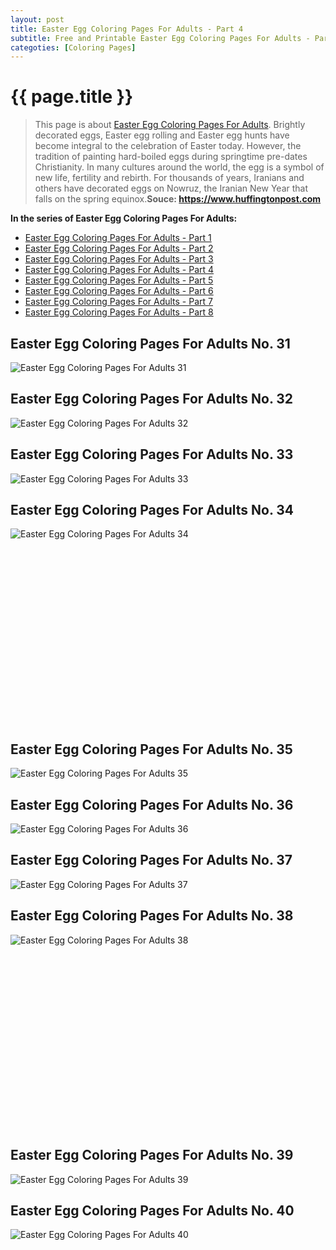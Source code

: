 ```yaml
---
layout: post
title: Easter Egg Coloring Pages For Adults - Part 4
subtitle: Free and Printable Easter Egg Coloring Pages For Adults - Part 4
categoties: [Coloring Pages]
---
```

{{ page.title }}
================
> This page is about [Easter Egg Coloring Pages For Adults](https://hoanghabelle.github.io/). Brightly decorated eggs, Easter egg rolling and Easter egg hunts have become integral to the celebration of Easter today. However, the tradition of painting hard-boiled eggs during springtime pre-dates Christianity. In many cultures around the world, the egg is a symbol of new life, fertility and rebirth. For thousands of years, Iranians and others have decorated eggs on Nowruz, the Iranian New Year that falls on the spring equinox.__Souce: https://www.huffingtonpost.com__

**In the series of Easter Egg Coloring Pages For Adults:**

* [Easter Egg Coloring Pages For Adults - Part 1](https://hoanghabelle.github.io/2017/11/17/Easter-Egg-Coloring-Pages-For-Adults-part-1.html)
* [Easter Egg Coloring Pages For Adults - Part 2](https://hoanghabelle.github.io/2017/11/17/Easter-Egg-Coloring-Pages-For-Adults-part-2.html)
* [Easter Egg Coloring Pages For Adults - Part 3](https://hoanghabelle.github.io/2017/11/17/Easter-Egg-Coloring-Pages-For-Adults-part-3.html)
* [Easter Egg Coloring Pages For Adults - Part 4](https://hoanghabelle.github.io/2017/11/17/Easter-Egg-Coloring-Pages-For-Adults-part-4.html)
* [Easter Egg Coloring Pages For Adults - Part 5](https://hoanghabelle.github.io/2017/11/17/Easter-Egg-Coloring-Pages-For-Adults-part-5.html)
* [Easter Egg Coloring Pages For Adults - Part 6](https://hoanghabelle.github.io/2017/11/17/Easter-Egg-Coloring-Pages-For-Adults-part-6.html)
* [Easter Egg Coloring Pages For Adults - Part 7](https://hoanghabelle.github.io/2017/11/17/Easter-Egg-Coloring-Pages-For-Adults-part-7.html)
* [Easter Egg Coloring Pages For Adults - Part 8](https://hoanghabelle.github.io/2017/11/17/Easter-Egg-Coloring-Pages-For-Adults-part-8.html)
## Easter Egg Coloring Pages For Adults No. 31
![Easter Egg Coloring Pages For Adults 31](https://hoanghabelle.github.io/img2/Easter-Egg-Coloring-Pages-For-Adults%20(31).jpg "Easter Egg Coloring Pages For Adults 31")

## Easter Egg Coloring Pages For Adults No. 32
![Easter Egg Coloring Pages For Adults 32](https://hoanghabelle.github.io/img2/Easter-Egg-Coloring-Pages-For-Adults%20(32).jpg "Easter Egg Coloring Pages For Adults 32")

## Easter Egg Coloring Pages For Adults No. 33
![Easter Egg Coloring Pages For Adults 33](https://hoanghabelle.github.io/img2/Easter-Egg-Coloring-Pages-For-Adults%20(33).jpg "Easter Egg Coloring Pages For Adults 33")

## Easter Egg Coloring Pages For Adults No. 34
![Easter Egg Coloring Pages For Adults 34](https://hoanghabelle.github.io/img2/Easter-Egg-Coloring-Pages-For-Adults%20(34).jpg "Easter Egg Coloring Pages For Adults 34")

<script async src="//pagead2.googlesyndication.com/pagead/js/adsbygoogle.js"></script><!-- Texxtonly --><ins class="adsbygoogle" style="display:inline-block;width:336px;height:280px" data-ad-client="ca-pub-6753140515841889" data-ad-slot="3207852233"></ins><script>(adsbygoogle = window.adsbygoogle || []).push({}); </script>

## Easter Egg Coloring Pages For Adults No. 35
![Easter Egg Coloring Pages For Adults 35](https://hoanghabelle.github.io/img2/Easter-Egg-Coloring-Pages-For-Adults%20(35).jpg "Easter Egg Coloring Pages For Adults 35")

## Easter Egg Coloring Pages For Adults No. 36
![Easter Egg Coloring Pages For Adults 36](https://hoanghabelle.github.io/img2/Easter-Egg-Coloring-Pages-For-Adults%20(36).jpg "Easter Egg Coloring Pages For Adults 36")

## Easter Egg Coloring Pages For Adults No. 37
![Easter Egg Coloring Pages For Adults 37](https://hoanghabelle.github.io/img2/Easter-Egg-Coloring-Pages-For-Adults%20(37).jpg "Easter Egg Coloring Pages For Adults 37")

## Easter Egg Coloring Pages For Adults No. 38
![Easter Egg Coloring Pages For Adults 38](https://hoanghabelle.github.io/img2/Easter-Egg-Coloring-Pages-For-Adults%20(38).jpg "Easter Egg Coloring Pages For Adults 38")

<script async src="//pagead2.googlesyndication.com/pagead/js/adsbygoogle.js"></script><!-- Texxtonly --><ins class="adsbygoogle" style="display:inline-block;width:336px;height:280px" data-ad-client="ca-pub-6753140515841889" data-ad-slot="3207852233"></ins><script>(adsbygoogle = window.adsbygoogle || []).push({}); </script>

## Easter Egg Coloring Pages For Adults No. 39
![Easter Egg Coloring Pages For Adults 39](https://hoanghabelle.github.io/img2/Easter-Egg-Coloring-Pages-For-Adults%20(39).jpg "Easter Egg Coloring Pages For Adults 39")

## Easter Egg Coloring Pages For Adults No. 40
![Easter Egg Coloring Pages For Adults 40](https://hoanghabelle.github.io/img2/Easter-Egg-Coloring-Pages-For-Adults%20(40).jpg "Easter Egg Coloring Pages For Adults 40")

